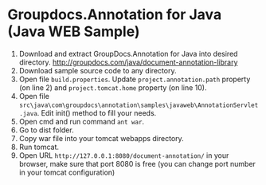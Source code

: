 Groupdocs.Annotation for Java (Java WEB Sample)
===============================================

1. Download and extract GroupDocs.Annotation for Java into desired directory. http://groupdocs.com/java/document-annotation-library
2. Download sample source code to any directory.
3. Open file `build.properties`. Update `project.annotation.path` property (on line 2) and `project.tomcat.home` property (on line 10).
4. Open file `src\java\com\groupdocs\annotation\samples\javaweb\AnnotationServlet.java`. Edit init() method to fill your needs.
5. Open cmd and run command `ant war`.
6. Go to dist folder.
7. Copy war file into your tomcat webapps directory.
8. Run tomcat.
9. Open URL `http://127.0.0.1:8080/document-annotation/` in your browser, make sure that port 8080 is free (you can change port number in your tomcat configuration)
